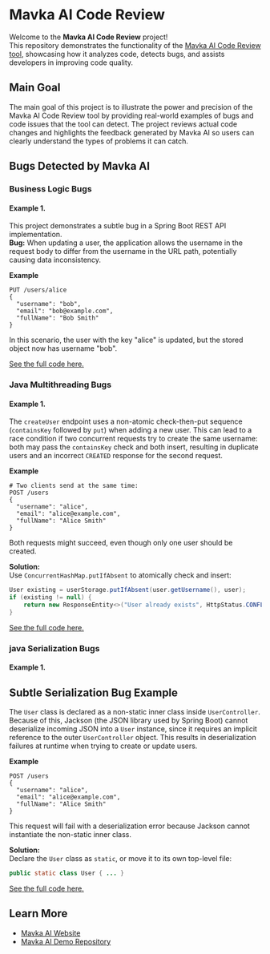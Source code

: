 # Mavka AI Code Review

Welcome to the **Mavka AI Code Review** project!  
This repository demonstrates the functionality of the [Mavka AI Code Review tool](https://mavka.ai/), showcasing how it analyzes code, detects bugs, and assists developers in improving code quality.

## Main Goal

The main goal of this project is to illustrate the power and precision of the Mavka AI Code Review tool by providing real-world examples of bugs and code issues that the tool can detect. The project reviews actual code changes and highlights the feedback generated by Mavka AI so users can clearly understand the types of problems it can catch.

## Bugs Detected by Mavka AI

### Business Logic Bugs

#### Example 1.

This project demonstrates a subtle bug in a Spring Boot REST API implementation.  
**Bug:** When updating a user, the application allows the username in the request body to differ from the username in the URL path, potentially causing data inconsistency.

**Example**
```http
PUT /users/alice
{
  "username": "bob",
  "email": "bob@example.com",
  "fullName": "Bob Smith"
}
```
In this scenario, the user with the key "alice" is updated, but the stored object now has username "bob".

[See the full code here.](https://github.com/clear-solutions/mavka-ai-demo/pull/2#discussion_r2203430755)

### Java Multithreading Bugs

#### Example 1.
The `createUser` endpoint uses a non-atomic check-then-put sequence (`containsKey` followed by `put`) when adding a new user. This can lead to a race condition if two concurrent requests try to create the same username: both may pass the `containsKey` check and both insert, resulting in duplicate users and an incorrect `CREATED` response for the second request.

**Example**
```http
# Two clients send at the same time:
POST /users
{
  "username": "alice",
  "email": "alice@example.com",
  "fullName": "Alice Smith"
}
```
Both requests might succeed, even though only one user should be created.

**Solution:**  
Use `ConcurrentHashMap.putIfAbsent` to atomically check and insert:
```java
User existing = userStorage.putIfAbsent(user.getUsername(), user);
if (existing != null) {
    return new ResponseEntity<>("User already exists", HttpStatus.CONFLICT);
}
```

[See the full code here.](https://github.com/clear-solutions/mavka-ai-demo/pull/2/files#r2203430754)


### java Serialization Bugs
#### Example 1.
## Subtle Serialization Bug Example
The `User` class is declared as a non-static inner class inside `UserController`. Because of this, Jackson (the JSON library used by Spring Boot) cannot deserialize incoming JSON into a `User` instance, since it requires an implicit reference to the outer `UserController` object. This results in deserialization failures at runtime when trying to create or update users.

**Example**
```http
POST /users
{
  "username": "alice",
  "email": "alice@example.com",
  "fullName": "Alice Smith"
}
```
This request will fail with a deserialization error because Jackson cannot instantiate the non-static inner class.

**Solution:**  
Declare the `User` class as `static`, or move it to its own top-level file:
```java
public static class User { ... }
```

[See the full code here.](https://github.com/clear-solutions/mavka-ai-demo/pull/2/files#r2203430746)


## Learn More
- [Mavka AI Website](https://mavka.ai/)
- [Mavka AI Demo Repository](https://github.com/clear-solutions/mavka-ai-demo)
